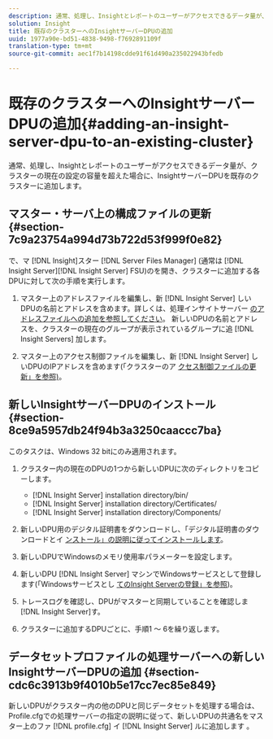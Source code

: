```yaml
---
description: 通常、処理し、Insightとレポートのユーザーがアクセスできるデータ量が、クラスターの現在の設定の容量を超えた場合に、InsightサーバーDPUを既存のクラスターに追加します。
solution: Insight
title: 既存のクラスターへのInsightサーバーDPUの追加
uuid: 1977a90e-bd51-4838-9498-f7692891109f
translation-type: tm+mt
source-git-commit: aec1f7b14198cdde91f61d490a235022943bfedb

---
```



# 既存のクラスターへのInsightサーバーDPUの追加{#adding-an-insight-server-dpu-to-an-existing-cluster}

通常、処理し、Insightとレポートのユーザーがアクセスできるデータ量が、クラスターの現在の設定の容量を超えた場合に、InsightサーバーDPUを既存のクラスターに追加します。

## マスター・サーバ上の構成ファイルの更新 {#section-7c9a23754a994d73b722d53f999f0e82}

で、マ [!DNL Insight]スター [!DNL Server Files Manager] (通常は [!DNL Insight Server][!DNL Insight Server] FSU)のを開き、クラスターに追加する各DPUに対して次の手順を実行します。

1. マスター上のアドレスファイルを編集し、新 [!DNL Insight Server] しいDPUの名前とアドレスを含めます。詳しくは、処理インサイトサーバー [のアドレスファイルへの追加を参照してください](../../../../../home/c-inst-svr/c-install-ins-svr/c-ins-svr-clstrs/c-inst-ins-svr-clstr/c-inst-proc-clstr/c-config-mstr-ins-svr-clstr.md#section-2fe5298180164e8dbaa59ea6b6ff682d)。 新しいDPUの名前とアドレスを、クラスターの現在のグループが表示されているグループに追 [!DNL Insight Servers] 加します。

1. マスター上のアクセス制御ファイルを編集し、新 [!DNL Insight Server] しいDPUのIPアドレスを含めます(「クラスターのア [クセス制御ファイルの更新」を参照)](../../../../../home/c-inst-svr/c-install-ins-svr/c-ins-svr-clstrs/c-inst-ins-svr-clstr/c-inst-proc-clstr/c-config-mstr-ins-svr-clstr.md#section-fce1367d92a445168c35e9ca506e7d6b)。

## 新しいInsightサーバーDPUのインストール {#section-8ce9a5957db24f94b3a3250caaccc7ba}

このタスクは、Windows 32 bitにのみ適用されます。

1. クラスター内の現在のDPUの1つから新しいDPUに次のディレクトリをコピーします。

   * [!DNL Insight Server] installation directory/bin/
   * [!DNL Insight Server] installation directory/Certificates/
   * [!DNL Insight Server] installation directory/Components/

1. 新しいDPU用のデジタル証明書をダウンロードし、「デジタル証明書のダウンロードとイ [ンストール」の説明に従ってインストールします](../../../../../home/c-inst-svr/c-install-ins-svr/t-install-proc-inst-svr-dpu/c-dnld-dgtl-cert/c-dnld-dgtl-cert.md#concept-4f79c240492f4e52b6375b4b3bbefa17)。
1. 新しいDPUでWindowsのメモリ使用率パラメーターを設定します。
1. 新しいDPU [!DNL Insight Server] マシンでWindowsサービスとして登録します(「Windowsサービスとし [てのInsight Serverの登録」を参照](../../../../../home/c-inst-svr/c-install-ins-svr/t-install-proc-inst-svr-dpu/c-reg-wdws-svc.md#concept-f2c7aa891d544a2595aa01d0d796a540))。

1. トレースログを確認し、DPUがマスターと同期していることを確認しま [!DNL Insight Server]す。
1. クラスターに追加するDPUごとに、手順1 ～ 6を繰り返します。

## データセットプロファイルの処理サーバーへの新しいInsightサーバーDPUの追加 {#section-cdc6c3913b9f4010b5e17cc7ec85e849}

新しいDPUがクラスター内の他のDPUと同じデータセットを処理する場合は、Profile.cfgでの処理サーバーの指定の説明に従って、新しいDPUの共通名をマスター上のファ [!DNL profile.cfg] イ [!DNL Insight Server] ルに追加します [](../../../../../home/c-inst-svr/c-install-ins-svr/c-ins-svr-clstrs/c-inst-ins-svr-clstr/c-inst-proc-clstr/c-config-prof-run-clstr.md#section-99664e072c21462f91fbafb6d893fcf9)。

